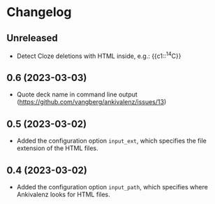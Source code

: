 # Changelog

## Unreleased

- Detect Cloze deletions with HTML inside, e.g.: {{c1::<sup>14</sup>C}}

## 0.6 (2023-03-03)

- Quote deck name in command line output (https://github.com/vangberg/ankivalenz/issues/13)

## 0.5 (2023-03-02)

- Added the configuration option `input_ext`, which specifies the file
  extension of the HTML files.

## 0.4 (2023-03-02)

- Added the configuration option `input_path`, which specifies where
  Ankivalenz looks for HTML files.
